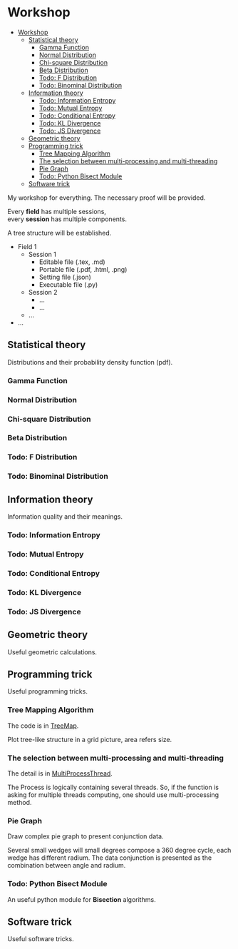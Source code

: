 # Workshop

- [Workshop](#workshop)
  - [Statistical theory](#statistical-theory)
    - [Gamma Function](#gamma-function)
    - [Normal Distribution](#normal-distribution)
    - [Chi-square Distribution](#chi-square-distribution)
    - [Beta Distribution](#beta-distribution)
    - [Todo: F Distribution](#todo-f-distribution)
    - [Todo: Binominal Distribution](#todo-binominal-distribution)
  - [Information theory](#information-theory)
    - [Todo: Information Entropy](#todo-information-entropy)
    - [Todo: Mutual Entropy](#todo-mutual-entropy)
    - [Todo: Conditional Entropy](#todo-conditional-entropy)
    - [Todo: KL Divergence](#todo-kl-divergence)
    - [Todo: JS Divergence](#todo-js-divergence)
  - [Geometric theory](#geometric-theory)
  - [Programming trick](#programming-trick)
    - [Tree Mapping Algorithm](#tree-mapping-algorithm)
    - [The selection between multi-processing and multi-threading](#the-selection-between-multi-processing-and-multi-threading)
    - [Pie Graph](#pie-graph)
    - [Todo: Python Bisect Module](#todo-python-bisect-module)
  - [Software trick](#software-trick)

My workshop for everything.
The necessary proof will be provided.

Every **field** has multiple sessions,  
every **session** has multiple components.

A tree structure will be established.

- Field 1
  - Session 1
    - Editable file (.tex, .md)
    - Portable file (.pdf, .html, .png)
    - Setting file (.json)
    - Executable file (.py)
  - Session 2
    - ...
    - ...
  - ...
- ...

## Statistical theory

Distributions and their probability density function (pdf).

### Gamma Function

### Normal Distribution

### Chi-square Distribution

### Beta Distribution

### Todo: F Distribution

### Todo: Binominal Distribution

## Information theory

Information quality and their meanings.

### Todo: Information Entropy

### Todo: Mutual Entropy

### Todo: Conditional Entropy

### Todo: KL Divergence

### Todo: JS Divergence

## Geometric theory

Useful geometric calculations.

## Programming trick

Useful programming tricks.

### Tree Mapping Algorithm

The code is in [TreeMap](Workshop/Programming/TreeMap/tree_map.py).

Plot tree-like structure in a grid picture, area refers size.

### The selection between multi-processing and multi-threading

The detail is in [MultiProcessThread](Workshop/Programming/MultiProcessThread).

The Process is logically containing several threads.
So, if the function is asking for multiple threads computing, one should use multi-processing method.

### Pie Graph

Draw complex pie graph to present conjunction data.

Several small wedges will small degrees compose a 360 degree cycle,
each wedge has different radium.
The data conjunction is presented as the combination between angle and radium.

### Todo: Python Bisect Module

An useful python module for **Bisection** algorithms.

## Software trick

Useful software tricks.
